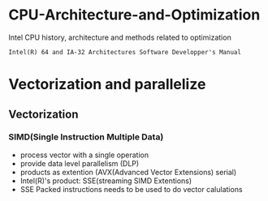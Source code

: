 # CPU-Architecture-and-Optimization
Intel CPU history, architecture and methods related to optimization

`Intel(R) 64 and IA-32 Architectures Software Developper's Manual`
# Vectorization and parallelize
## Vectorization
### SIMD(Single Instruction Multiple Data)
- process vector with a single operation
- provide data level parallelism (DLP)
- products as extention (AVX(Advanced Vector Extensions) serial)
- Intel(R)'s product: SSE(streaming SIMD Extentions)
- SSE Packed instructions needs to be used to do vector calulations
